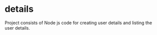 # details

Project consists of Node js code for creating user details and listing the user details.


